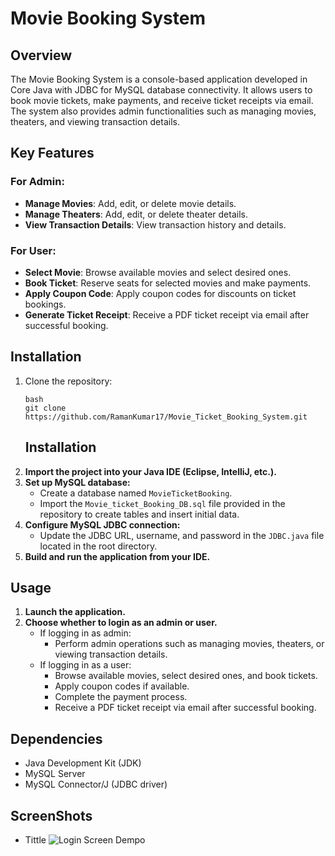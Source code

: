 
# Movie Booking System

## Overview
The Movie Booking System is a console-based application developed in Core Java with JDBC for MySQL database connectivity. It allows users to book movie tickets, make payments, and receive ticket receipts via email. The system also provides admin functionalities such as managing movies, theaters, and viewing transaction details.

## Key Features
### For Admin:
- **Manage Movies**: Add, edit, or delete movie details.
- **Manage Theaters**: Add, edit, or delete theater details.
- **View Transaction Details**: View transaction history and details.

### For User:
- **Select Movie**: Browse available movies and select desired ones.
- **Book Ticket**: Reserve seats for selected movies and make payments.
- **Apply Coupon Code**: Apply coupon codes for discounts on ticket bookings.
- **Generate Ticket Receipt**: Receive a PDF ticket receipt via email after successful booking.

## Installation
1. Clone the repository:
   ```
   bash
   git clone https://github.com/RamanKumar17/Movie_Ticket_Booking_System.git
   ```
   ## Installation
1. **Import the project into your Java IDE (Eclipse, IntelliJ, etc.).**
2. **Set up MySQL database:**
   - Create a database named `MovieTicketBooking`.
   - Import the `Movie_ticket_Booking_DB.sql` file provided in the repository to create tables and insert initial data.
3. **Configure MySQL JDBC connection:**
   - Update the JDBC URL, username, and password in the `JDBC.java` file located in the root directory.
4. **Build and run the application from your IDE.**

## Usage
1. **Launch the application.**
2. **Choose whether to login as an admin or user.**
   - If logging in as admin:
     - Perform admin operations such as managing movies, theaters, or viewing transaction details.
   - If logging in as a user:
     - Browse available movies, select desired ones, and book tickets.
     - Apply coupon codes if available.
     - Complete the payment process.
     - Receive a PDF ticket receipt via email after successful booking.

## Dependencies
- Java Development Kit (JDK)
- MySQL Server
- MySQL Connector/J (JDBC driver)

## ScreenShots 
- Tittle
![Login Screen Dempo](readme-screenshots/imgname.png)
